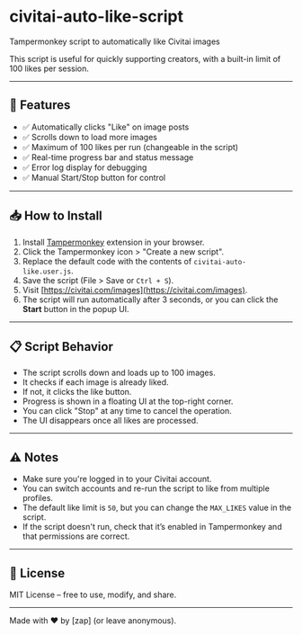 # civitai-auto-like-script
 Tampermonkey script to automatically like Civitai images

This script is useful for quickly supporting creators, with a built-in limit of 100 likes per session.

---

## 🔧 Features

- ✅ Automatically clicks "Like" on image posts
- ✅ Scrolls down to load more images
- ✅ Maximum of 100 likes per run (changeable in the script)
- ✅ Real-time progress bar and status message
- ✅ Error log display for debugging
- ✅ Manual Start/Stop button for control

---

## 📥 How to Install

1. Install [Tampermonkey](https://tampermonkey.net/) extension in your browser.
2. Click the Tampermonkey icon > "Create a new script".
3. Replace the default code with the contents of `civitai-auto-like.user.js`.
4. Save the script (File > Save or `Ctrl + S`).
5. Visit [https://civitai.com/images](https://civitai.com/images).
6. The script will run automatically after 3 seconds, or you can click the **Start** button in the popup UI.

---

## 📋 Script Behavior

- The script scrolls down and loads up to 100 images.
- It checks if each image is already liked.
- If not, it clicks the like button.
- Progress is shown in a floating UI at the top-right corner.
- You can click "Stop" at any time to cancel the operation.
- The UI disappears once all likes are processed.

---

## ⚠️ Notes

- Make sure you're logged in to your Civitai account.
- You can switch accounts and re-run the script to like from multiple profiles.
- The default like limit is `50`, but you can change the `MAX_LIKES` value in the script.
- If the script doesn't run, check that it’s enabled in Tampermonkey and that permissions are correct.

---

## 📌 License

MIT License – free to use, modify, and share.

---

Made with ❤️ by [zap] (or leave anonymous).
